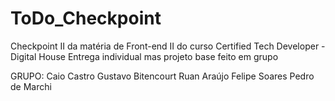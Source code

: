 # ToDo_Checkpoint
Checkpoint II da matéria de Front-end II do curso Certified Tech Developer - Digital House
Entrega individual mas projeto base feito em grupo

GRUPO:
Caio Castro
Gustavo Bitencourt
Ruan Araújo
Felipe Soares
Pedro de Marchi
